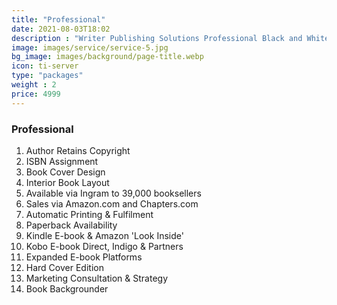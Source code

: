 ```yaml
---
title: "Professional"
date: 2021-08-03T18:02
description : "Writer Publishing Solutions Professional Black and White Publishing Package"
image: images/service/service-5.jpg
bg_image: images/background/page-title.webp
icon: ti-server
type: "packages"
weight : 2
price: 4999
---
```


### Professional

1. Author Retains Copyright
2. ISBN Assignment
3. Book Cover Design
4. Interior Book Layout
5. Available via Ingram to 39,000 booksellers
6. Sales via Amazon.com and Chapters.com
7. Automatic Printing & Fulfilment
8. Paperback Availability
9. Kindle E-book & Amazon 'Look Inside'
10. Kobo E-book Direct, Indigo & Partners
11. Expanded E-book Platforms
13. Hard Cover Edition
14. Marketing Consultation & Strategy
15. Book Backgrounder